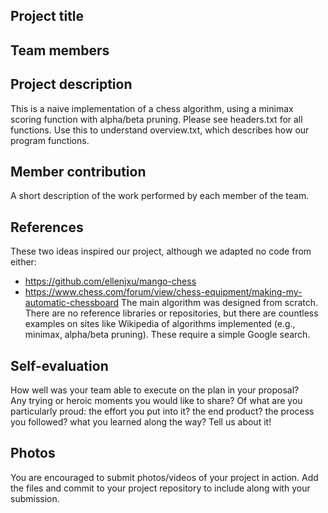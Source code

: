 ## Project title

## Team members

## Project description
This is a naive implementation of a chess algorithm, using a minimax scoring function with alpha/beta pruning. Please see headers.txt for all functions. Use this to understand overview.txt, which describes how our program functions.

## Member contribution
A short description of the work performed by each member of the team.

## References
These two ideas inspired our project, although we adapted no code from either:
* https://github.com/ellenjxu/mango-chess
* https://www.chess.com/forum/view/chess-equipment/making-my-automatic-chessboard
The main algorithm was designed from scratch. There are no reference libraries or repositories, but there are countless examples on sites like Wikipedia of algorithms implemented (e.g., minimax, alpha/beta pruning). These require a simple Google search.

## Self-evaluation
How well was your team able to execute on the plan in your proposal?  
Any trying or heroic moments you would like to share? Of what are you particularly proud:
the effort you put into it? the end product? the process you followed?
what you learned along the way? Tell us about it!

## Photos
You are encouraged to submit photos/videos of your project in action. 
Add the files and commit to your project repository to include along with your submission.
